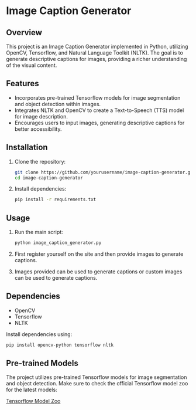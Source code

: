 # Image Caption Generator

## Overview

This project is an Image Caption Generator implemented in Python, utilizing OpenCV, Tensorflow, and Natural Language Toolkit (NLTK). The goal is to generate descriptive captions for images, providing a richer understanding of the visual content.

## Features

- Incorporates pre-trained Tensorflow models for image segmentation and object detection within images.
- Integrates NLTK and OpenCV to create a Text-to-Speech (TTS) model for image description.
- Encourages users to input images, generating descriptive captions for better accessibility.

## Installation

1. Clone the repository:

    ```bash
    git clone https://github.com/yourusername/image-caption-generator.git
    cd image-caption-generator
    ```

2. Install dependencies:

    ```bash
    pip install -r requirements.txt
    ```

## Usage

1. Run the main script:

    ```bash
    python image_caption_generator.py
    ```
    
2.  First register yourself on the site and then provide images to generate captions.


3.  Images provided can be used to generate captions or custom images can be used to generate captions.



## Dependencies

- OpenCV
- Tensorflow
- NLTK

Install dependencies using:

```bash
pip install opencv-python tensorflow nltk
```

## Pre-trained Models

The project utilizes pre-trained Tensorflow models for image segmentation and object detection. Make sure to check the official Tensorflow model zoo for the latest models:

[Tensorflow Model Zoo](https://github.com/tensorflow/models/blob/master/research/object_detection/g3doc/tf2_detection_zoo.md)
